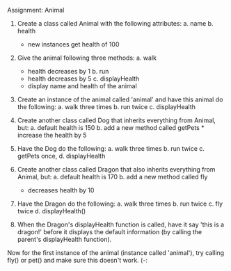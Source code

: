 Assignment: Animal

1. Create a class called Animal with the following attributes:
    a. name
    b. health
      * new instances get health of 100

2. Give the animal following three methods:
    a. walk
      * health decreases by 1
    b. run
      * health decreases by 5
    c. displayHealth
      * display name and health of the animal

3. Create an instance of the animal called 'animal' and have this animal do the following:
    a. walk three times
    b. run twice
    c. displayHealth

4. Create another class called Dog that inherits everything from Animal, but:
    a. default health is 150
    b. add a new method called getPets
        * increase the health by 5

5. Have the Dog do the following:
    a. walk three times
    b. run twice
    c. getPets once,
    d. displayHealth

6. Create another class called Dragon that also inherits everything from Animal, but:
    a. default health is 170
    b. add a new method called fly
      * decreases health by 10

7. Have the Dragon do the following:
    a. walk three times
    b. run twice
    c. fly twice
    d. displayHealth()

8. When the Dragon's displayHealth function is called, have it say 'this is a dragon!' before it displays the default information (by calling the parent's displayHealth function).

Now for the first instance of the animal (instance called 'animal'), try calling fly() or pet() and make sure this doesn't work.  (-:
